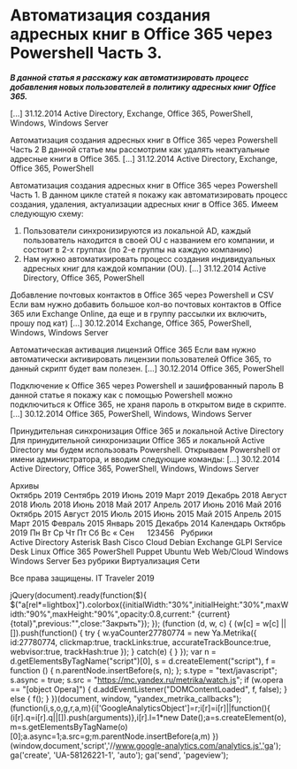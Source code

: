 #  Автоматизация создания адресных книг в Office 365 через Powershell Часть 3.   
***В данной статья я расскажу как автоматизировать процесс добавления новых пользователей в политику адресных книг Office 365.***

 [...] 
 31.12.2014 
 Active Directory, Exchange, Office 365, PowerShell, Windows, Windows Server 
        
	
 
 Автоматизация создания адресных книг в Office 365 через Powershell Часть 2 
В данной статье мы рассмотрим как удалять неактуальные адресные книги в Office 365.
 [...] 
 31.12.2014 
 Active Directory, Exchange, Office 365, PowerShell 
        
	
 
 Автоматизация создания адресных книг в Office 365 через Powershell Часть 1. 
В данном цикле статей я покажу как автоматизировать процесс создания, удаления, актуализации адресных книг в Office 365.
Имеем следующую схему:
1) Пользователи синхронизируются из локальной AD, каждый пользователь находится в своей OU с названием его компании, и состоит в 2-х группах (по 2-е группы на каждую компанию)
2) Нам нужно автоматизировать процесс создания индивидуальных адресных книг для каждой компании (OU).
 [...] 
 31.12.2014 
 Active Directory, Office 365, PowerShell 
        
	
 
 Добавление почтовых контактов в Office 365 через Powershell и CSV 
Если вам нужно добавить большое кол-во почтовых контактов в Office 365 или Exchange Online, да еще и в группу рассылки их включить, прошу под кат) [...] 
 30.12.2014 
 Exchange, Office 365, PowerShell, Windows, Windows Server 
        
	
 
 Автоматическая активация лицензий Office 365 
Если вам нужно автоматически активировать лицензии пользователей Office 365, то данный скрипт будет вам полезен. [...] 
 30.12.2014 
 Office 365, PowerShell 
        
	
 
 Подключение к Office 365 через Powershell и зашифрованный пароль 
В данной статье я покажу как с помощью Powershell можно подключиться к Office 365, не храня пароль в открытом виде в скрипте. [...] 
 30.12.2014 
 Office 365, PowerShell, Windows, Windows Server 
        
	
 
 Принудительная синхронизация Office 365 и локальной Active Directory 
Для принудительной синхронизации Office 365 и локальной Active Directory мы будем использовать Powershell.
Открываем Powershell от имени администратора, и вводим следующие команды: [...] 
 30.12.2014 
 Active Directory, Office 365, PowerShell, Windows, Windows Server 
        
Архивы		
Октябрь 2019
Сентябрь 2019
Июнь 2019
Март 2019
Декабрь 2018
Август 2018
Июль 2018
Июнь 2018
Май 2017
Апрель 2017
Июнь 2016
Май 2016
Октябрь 2015
Август 2015
Июль 2015
Июнь 2015
Май 2015
Апрель 2015
Март 2015
Февраль 2015
Январь 2015
Декабрь 2014
Календарь
Октябрь 2019
Пн
Вт
Ср
Чт
Пт
Сб
Вс
&laquo; Сен
&nbsp;
&nbsp;
&nbsp;123456
&nbsp;
Рубрики		
Active Directory
Asterisk
Bash
Cisco
Cloud
Debian
Exchange
GLPI Service Desk
Linux
Office 365
PowerShell
Puppet
Ubuntu
Web
Web/Cloud
Windows
Windows Server
Без рубрики
Виртуализация
Сети
                 
  
Все права защищены. IT Traveler 2019 
                            
jQuery(document).ready(function($){
$("a[rel*=lightbox]").colorbox({initialWidth:"30%",initialHeight:"30%",maxWidth:"90%",maxHeight:"90%",opacity:0.8,current:" {current}  {total}",previous:"",close:"Закрыть"});
});
(function (d, w, c) {
(w[c] = w[c] || []).push(function() {
try {
w.yaCounter27780774 = new Ya.Metrika({
id:27780774,
clickmap:true,
trackLinks:true,
accurateTrackBounce:true,
webvisor:true,
trackHash:true
});
} catch(e) { }
});
var n = d.getElementsByTagName("script")[0],
s = d.createElement("script"),
f = function () { n.parentNode.insertBefore(s, n); };
s.type = "text/javascript";
s.async = true;
s.src = "https://mc.yandex.ru/metrika/watch.js";
if (w.opera == "[object Opera]") {
d.addEventListener("DOMContentLoaded", f, false);
} else { f(); }
})(document, window, "yandex_metrika_callbacks");
(function(i,s,o,g,r,a,m){i['GoogleAnalyticsObject']=r;i[r]=i[r]||function(){
(i[r].q=i[r].q||[]).push(arguments)},i[r].l=1*new Date();a=s.createElement(o),
m=s.getElementsByTagName(o)[0];a.async=1;a.src=g;m.parentNode.insertBefore(a,m)
})(window,document,'script','//www.google-analytics.com/analytics.js','ga');
ga('create', 'UA-58126221-1', 'auto');
ga('send', 'pageview');
